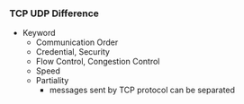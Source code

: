 ### TCP UDP Difference
- Keyword
	- Communication Order
	- Credential, Security
	- Flow Control, Congestion Control
	- Speed
	- Partiality 
		- messages sent by TCP protocol can be separated